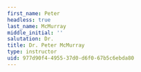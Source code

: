 ```yaml
---
first_name: Peter
headless: true
last_name: McMurray
middle_initial: ''
salutation: Dr.
title: Dr. Peter McMurray
type: instructor
uid: 977d90f4-4955-37d0-d6f0-67b5c6ebda80
---
```

